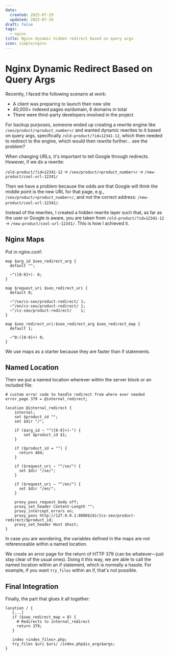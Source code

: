 ```yaml
---
date:
  created: 2025-07-29 
  updated: 2025-07-29
draft: false
tags:
  - nginx
title: Nginx dynamic hidden redirect based on query args
icon: simple/nginx
---
```


# Nginx Dynamic Redirect Based on Query Args  

Recently, I faced the following scenario at work:  
- A client was preparing to launch their new site  
- 40,000+ indexed pages ea/domain, 6 domains in total  
- There were third-party developers involved in the project    
  

For backup purposes, someone ended up creating a rewrite engine like `/seo/product/<product_number>/` and wanted dynamic rewrites to it based on query args, specifically `/old-product/?id=12341-12`, which then needed to redirect to the engine, which would then rewrite further... see the problem?

When changing URLs, it's important to tell Google through redirects. However, if we do a rewrite:  
  
`/old-product/?id=12341-12` → `/seo/product/<product_number>/` → `/new-product/cool-url-12341/`  
  
Then we have a problem because the odds are that Google will think the middle point is the new URL for that page, e.g., `/seo/product/<product_number>/`, and not the correct address: `/new-product/cool-url-12341/`.  

Instead of the rewrites, I created a hidden rewrite layer such that, as far as the user or Google is aware, you are taken from `/old-product/?id=12341-12` → `/new-product/cool-url-12341/`. This is how I achieved it.

## Nginx Maps

Put in nginx.conf:
```Nginx
map $arg_id $seo_redirect_arg {
  default "";

  ~^([0-9]+)- 0;
}

map $request_uri $seo_redirect_uri {
  default 0;

  ~^/se/cs-seo/product-redirect/ 1;
  ~^/en/cs-seo/product-redirect/ 1;
  ~^/cs-seo/product-redirect/    1;
}

map $seo_redirect_uri:$seo_redirect_arg $seo_redirect_map {
  default 1;

  ~^0:([0-9]+) 0;
}
```
We use maps as a starter because they are faster than if statements.  

## Named Location

Then we put a named location wherever within the server block or an included file:
```Nginx
# custom error code to handle redirect from where ever needed
error_page 379 = @internal_redirect;

location @internal_redirect {
    internal;
    set $product_id "";
    set $dir "/";

    if ($arg_id ~ "^([0-9]+)-") {
        set $product_id $1;
    }

    if ($product_id = "") {
      return 404;
    }

    if ($request_uri ~ "^/se/") {
      set $dir "/se/";
    }

    if ($request_uri ~ "^/en/") {
      set $dir "/en/";
    }

    proxy_pass_request_body off;
    proxy_set_header Content-Length "";
    proxy_intercept_errors on;
    proxy_pass http://127.0.0.1:8080${dir}cs-seo/product-redirect/$product_id;
    proxy_set_header Host $host;
}
```
In case you are wondering, the variables defined in the maps are not referenceable within a named location.

We create an error page for the return of HTTP 379 (can be whatever—just stay clear of the usual ones). Doing it this way, we are able to call the named location within an if statement, which is normally a hassle. For example, if you want `try_files` within an if, that's not possible.

## Final Integration

Finally, the part that glues it all together:
```Nginx
location / {
   [...]
   if ($seo_redirect_map = 0) {
     # Redirects to internal_redirect
     return 379;
   }
   
   index <index_files>.php;
   try_files $uri $uri/ /index.php$is_args$args;
}
```